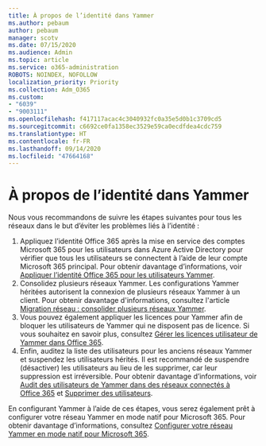 ```yaml
---
title: À propos de l’identité dans Yammer
ms.author: pebaum
author: pebaum
manager: scotv
ms.date: 07/15/2020
ms.audience: Admin
ms.topic: article
ms.service: o365-administration
ROBOTS: NOINDEX, NOFOLLOW
localization_priority: Priority
ms.collection: Adm_O365
ms.custom:
- "6039"
- "9003111"
ms.openlocfilehash: f417117acac4c3040932fc0a35e5d0b1c3709cd5
ms.sourcegitcommit: c6692ce0fa1358ec3529e59ca0ecdfdea4cdc759
ms.translationtype: HT
ms.contentlocale: fr-FR
ms.lasthandoff: 09/14/2020
ms.locfileid: "47664168"
---
```

# <a name="about-identity-in-yammer"></a>À propos de l’identité dans Yammer

Nous vous recommandons de suivre les étapes suivantes pour tous les réseaux dans le but d’éviter les problèmes liés à l’identité :

1. Appliquez l’identité Office 365 après la mise en service des comptes Microsoft 365 pour les utilisateurs dans Azure Active Directory pour vérifier que tous les utilisateurs se connectent à l’aide de leur compte Microsoft 365 principal. Pour obtenir davantage d’informations, voir [Appliquer l’identité Office 365 pour les utilisateurs Yammer](https://docs.microsoft.com/yammer/configure-your-yammer-network/enforce-office-365-identity).
2. Consolidez plusieurs réseaux Yammer. Les configurations Yammer héritées autorisent la connexion de plusieurs réseaux Yammer à un client. Pour obtenir davantage d'informations, consultez l'article [Migration réseau : consolider plusieurs réseaux Yammer](https://docs.microsoft.com/yammer/configure-your-yammer-network/consolidate-multiple-yammer-networks).
3. Vous pouvez également appliquer les licences pour Yammer afin de bloquer les utilisateurs de Yammer qui ne disposent pas de licence. Si vous souhaitez en savoir plus, consultez [Gérer les licences utilisateur de Yammer dans Office 365](https://docs.microsoft.com/yammer/manage-yammer-users/manage-yammer-licenses-in-office-365).
4. Enfin, auditez la liste des utilisateurs pour les anciens réseaux Yammer et suspendez les utilisateurs hérités. Il est recommandé de suspendre (désactiver) les utilisateurs au lieu de les supprimer, car leur suppression est irréversible. Pour obtenir davantage d’informations, voir [Audit des utilisateurs de Yammer dans des réseaux connectés à Office 365](https://docs.microsoft.com/yammer/manage-yammer-users/audit-users-connected-to-office-365) et [Supprimer des utilisateurs](https://docs.microsoft.com/yammer/manage-yammer-users/add-block-or-remove-users#remove-users).

En configurant Yammer à l’aide de ces étapes, vous serez également prêt à configurer votre réseau Yammer en mode natif pour Microsoft 365. Pour obtenir davantage d’informations, consultez [Configurer votre réseau Yammer en mode natif pour Microsoft 365](https://docs.microsoft.com/yammer/configure-your-yammer-network/native-mode).